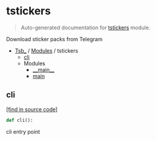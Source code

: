 # tstickers

> Auto-generated documentation for [tstickers](../../tstickers/__init__.py) module.

Download sticker packs from Telegram

- [Tsb_](../README.md#tsb_-index) / [Modules](../README.md#tsb_-modules) / tstickers
    - [cli](#cli)
    - Modules
        - [\_\_main\_\_](module.md#__main__)
        - [main](main.md#main)

## cli

[[find in source code]](../../tstickers/__init__.py#L7)

```python
def cli():
```

cli entry point
